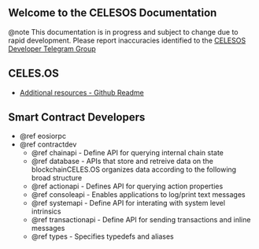 Welcome to the CELESOS Documentation
-----------------------------------
@note This documentation is in progress and subject to change due to rapid development. Please report inaccuracies identified to the [CELESOS Developer Telegram Group](https://t.me/joinchat/KB1ZXBYDErSoBBEm58n79A)

## CELES.OS
 - [Additional resources - Github Readme](https://github.com/celes-dev/celesos#readme)

## Smart Contract Developers
- @ref eosiorpc
- @ref contractdev
	- @ref chainapi - Define API for querying internal chain state
	- @ref database - APIs that store and retreive data on the blockchainCELES.OS organizes data according to the following broad structure
	- @ref actionapi - Defines API for querying action properties
	- @ref consoleapi - Enables applications to log/print text messages
	- @ref systemapi - 	Define API for interating with system level intrinsics
	- @ref transactionapi - Define API for sending transactions and inline messages
	- @ref types - Specifies typedefs and aliases
	
	
